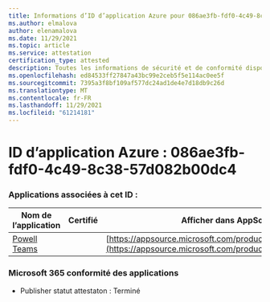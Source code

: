 ```yaml
---
title: Informations d’ID d’application Azure pour 086ae3fb-fdf0-4c49-8c38-57d082b00dc4
ms.author: elmalova
author: elenamalova
ms.date: 11/29/2021
ms.topic: article
ms.service: attestation
certification_type: attested
description: Toutes les informations de sécurité et de conformité disponibles pour 086ae3fb-fdf0-4c49-8c38-57d082b00dc4.
ms.openlocfilehash: ed84533ff27847a43bc99e2ceb5f5e114ac0ee5f
ms.sourcegitcommit: 7395a3f8bf109af577dc24ad1de4e7d18db9c26d
ms.translationtype: MT
ms.contentlocale: fr-FR
ms.lasthandoff: 11/29/2021
ms.locfileid: "61214181"
---
```

# <a name="azure-app-id-086ae3fb-fdf0-4c49-8c38-57d082b00dc4"></a>ID d’application Azure : 086ae3fb-fdf0-4c49-8c38-57d082b00dc4


### <a name="apps-associated-with-this-id"></a>Applications associées à cet ID :
| **Nom de l’application** | **Certifié** | **Afficher dans AppSource** |
|--------------|---------------|-----------------------|
| [Powell Teams](https://docs.microsoft.com/microsoft-365-app-certification/forward/WA200001585) |  | [https://appsource.microsoft.com/product/office/WA200001585](https://appsource.microsoft.com/product/office/WA200001585) |

### <a name="microsoft-365-app-compliance-status"></a>Microsoft 365 conformité des applications
- Publisher statut attestaton : Terminé
